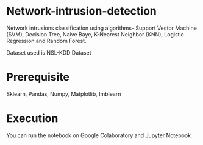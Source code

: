 # Network-intrusion-detection
Network intrusions classification using algorithms- Support Vector Machine (SVM), Decision Tree, Naive Baye, K-Nearest Neighbor (KNN), Logistic Regression and Random Forest. 

Dataset used is NSL-KDD Dataset

# Prerequisite
Sklearn,
Pandas,
Numpy,
Matplotlib,
Imblearn

# Execution
You can run the notebook on
Google Colaboratory and 
Jupyter Notebook
